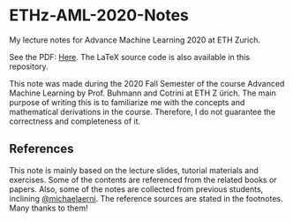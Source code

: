 # ETHz-AML-2020-Notes
My lecture notes for Advance Machine Learning 2020 at ETH Zurich.

See the PDF: [Here](https://github.com/suniique/ETHz-AML-2020-Notes/blob/main/AML2020_Lecture_Notes.pdf). The LaTeX source code is also available in this repository.

This note was made during the 2020 Fall Semester of the course Advanced Machine Learning by Prof. Buhmann and Cotrini at ETH Z ̈urich. The main purpose of writing this is to familiarize me with the concepts and mathematical derivations in the course. Therefore, I do not guarantee the correctness and completeness of it.

## References
This note is mainly based on the lecture slides, tutorial materials and exercises. Some of the contents are referenced from the related books or papers. Also, some of the notes are collected from previous students, inclining [@michaelaerni](https://github.com/michaelaerni/eth-introml-lecturenotes). The reference sources are stated in the footnotes. Many thanks to them!
